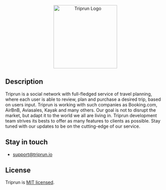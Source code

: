 <p align="center">
  <a href="http://triprun.io" target="blank"><img src="https://avatars3.githubusercontent.com/u/53145957?s=200&v=4" width="200" alt="Triprun Logo" /></a>
</p>

## Description

Triprun is a social network with full-fledged service of travel planning, where each user is able to review, plan and purchase a desired trip, based on users input. Triprun is working with such companies as Booking.com, AirBnB, Aviasales, Kayak and many others. Our goal is not to disrupt the market, but adapt it to the world we all are living in. Triprun development team strives its bests to offer as many features to clients as possible. Stay tuned with our updates to be on the cutting-edge of our service.

## Stay in touch

- support@triprun.io

## License

  Triprun is [MIT licensed](LICENSE).
